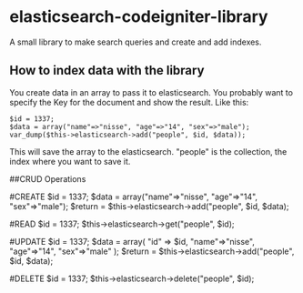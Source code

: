 elasticsearch-codeigniter-library
=================================

A small library to make search queries and create and add indexes.


## How to index data with the library
You create data in an array to pass it to elasticsearch. You probably want to specify the Key for the document and show the result. Like this:

	$id = 1337;
	$data = array("name"=>"nisse", "age"=>"14", "sex"=>"male");
	var_dump($this->elasticsearch->add("people", $id, $data));
	
This will save the array to the elasticsearch. "people" is the collection, the index where you want to save it.

##CRUD Operations

#CREATE
$id = 1337;
$data = array("name"=>"nisse", "age"=>"14", "sex"=>"male");
$return = $this->elasticsearch->add("people", $id, $data);

#READ
$id = 1337;
$this->elasticsearch->get("people", $id);

#UPDATE
$id = 1337;
$data = array(
		"id" => $id,
		"name"=>"nisse", 
		"age"=>"14", 
		"sex"=>"male"
	);
$return = $this->elasticsearch->add("people", $id, $data);

#DELETE
$id = 1337;
$this->elasticsearch->delete("people", $id);
